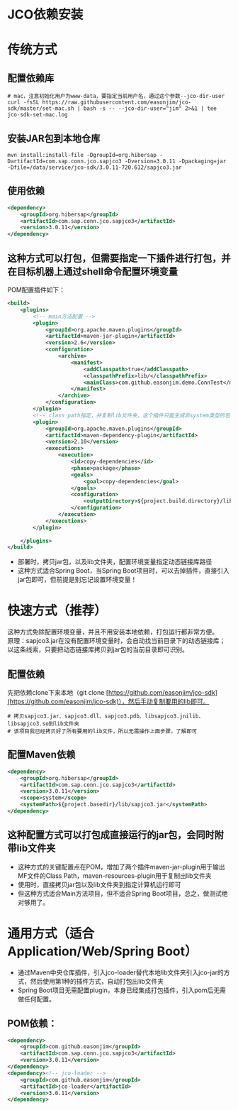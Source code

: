 # JCO依赖安装
# 传统方式
## 配置依赖库
```shell
# mac，注意初始化用户为www-data，要指定当前用户名，通过这个参数--jco-dir-user
curl -fsSL https://raw.githubusercontent.com/easonjim/jco-sdk/master/set-mac.sh | bash -s -- --jco-dir-user="jim" 2>&1 | tee jco-sdk-set-mac.log
```
## 安装JAR包到本地仓库
```shell
mvn install:install-file -DgroupId=org.hibersap -DartifactId=com.sap.conn.jco.sapjco3 -Dversion=3.0.11 -Dpackaging=jar -Dfile=/data/service/jco-sdk/3.0.11-720.612/sapjco3.jar
```
## 使用依赖
```xml
<dependency>
    <groupId>org.hibersap</groupId>
    <artifactId>com.sap.conn.jco.sapjco3</artifactId>
    <version>3.0.11</version>
</dependency>
```
## 这种方式可以打包，但需要指定一下插件进行打包，并在目标机器上通过shell命令配置环境变量
POM配置插件如下：
```xml
<build>
	<plugins>
        <!-- main方法配置 -->
		<plugin>
			<groupId>org.apache.maven.plugins</groupId>
			<artifactId>maven-jar-plugin</artifactId>
			<version>2.6</version>
			<configuration>
				<archive>
					<manifest>
						<addClasspath>true</addClasspath>
						<classpathPrefix>lib/</classpathPrefix>
						<mainClass>com.github.easonjim.demo.ConnTest</mainClass>
					</manifest>
				</archive>
			</configuration>
		</plugin>
		<!-- class path指定，并复制lib文件夹，这个插件只能生成非system类型的包，如果scope使用了system之后会造成失效 -->
		<plugin>
			<groupId>org.apache.maven.plugins</groupId>
			<artifactId>maven-dependency-plugin</artifactId>
			<version>2.10</version>
			<executions>
				<execution>
					<id>copy-dependencies</id>
					<phase>package</phase>
					<goals>
						<goal>copy-dependencies</goal>
					</goals>
					<configuration>
						<outputDirectory>${project.build.directory}/lib</outputDirectory>
					</configuration>
				</execution>
			</executions>
		</plugin>
 
	</plugins>
</build>
```
* 部署时，拷贝jar包，以及lib文件夹，配置环境变量指定动态链接库路径
* 这种方式适合Spring Boot，当Spring Boot项目时，可以去掉插件，直接引入jar包即可，但前提是别忘记设置环境变量！


# 快速方式（推荐）
这种方式免除配置环境变量，并且不用安装本地依赖，打包运行都非常方便。  
原理：sapjco3.jar在没有配置环境变量时，会自动找当前目录下的动态链接库；以这条线索，只要把动态链接库拷贝到jar包的当前目录即可识别。
## 配置依赖
先把依赖clone下来本地（git clone [https://github.com/easonjim/jco-sdk](https://github.com/easonjim/jco-sdk)），然后手动复制要用的lib即可。
```shell
# 拷贝sapjco3.jar、sapjco3.dll、sapjco3.pdb、libsapjco3.jnilib、libsapjco3.so到lib文件夹
# 该项目我已经拷贝好了所有要用的lib文件，所以无需操作上面步骤，了解即可
```
## 配置Maven依赖
```xml
<dependency>
    <groupId>org.hibersap</groupId>
    <artifactId>com.sap.conn.jco.sapjco3</artifactId>
    <version>3.0.11</version>
    <scope>system</scope>
    <systemPath>${project.basedir}/lib/sapjco3.jar</systemPath>
</dependency>
```
## 这种配置方式可以打包成直接运行的jar包，会同时附带lib文件夹
* 这种方式的关键配置点在POM，增加了两个插件maven-jar-plugin用于输出MF文件的Class Path，maven-resources-plugin用于复制出lib文件夹
* 使用时，直接拷贝jar包以及lib文件夹到指定计算机运行即可
* 但这种方式适合Main方法项目，但不适合Spring Boot项目，总之，做测试绝对够用了。


# 通用方式（适合Application/Web/Spring Boot）
* 通过Maven中央仓库插件，引入jco-loader替代本地lib文件夹引入jco-jar的方式，然后使用第1种的插件方式，自动打包出lib文件夹
* Spring Boot项目无需配置plugin，本身已经集成打包插件，引入pom后无需做任何配置。  
## POM依赖：
```xml
<dependency>
    <groupId>com.github.easonjim</groupId>
    <artifactId>com.sap.conn.jco.sapjco3</artifactId>
    <version>3.0.11</version>
</dependency>
<dependency><!-- jco-loader -->
    <groupId>com.github.easonjim</groupId>
    <artifactId>jco-loader</artifactId>
    <version>3.0.11</version>
</dependency>
```
